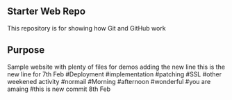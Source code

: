 ## Starter Web Repo

This repository is for showing how Git and GitHub work

## Purpose

Sample website with plenty of files for demos
adding the new line
this is the new line for 7th Feb
#Deployment
#implementation
#patching
#SSL
#other weekened activity 
#normail
#Morning
#afternoon
#wonderful
#you are amaing
#this is new commit 8th Feb
